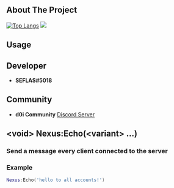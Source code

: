## About The Project

[![Top Langs](https://github-readme-stats.vercel.app/api/top-langs/?username=SEFLAS&layout=compact&theme=vision-friendly-dark)](https://github.com/anuraghazra/github-readme-stats)
![](https://cdn.discordapp.com/attachments/975219114937311265/996751893432909885/R.png)
## Usage

## Developer
- **SEFLAS#5018**
## Community
- **d0i Community** [Discord Server](https://discord.gg/BRpYWyw8Qz)
## \<void\> Nexus:Echo(\<variant\> ...)
### Send a message every client connected to the server
### Example
```lua
Nexus:Echo('hello to all accounts!')
```
